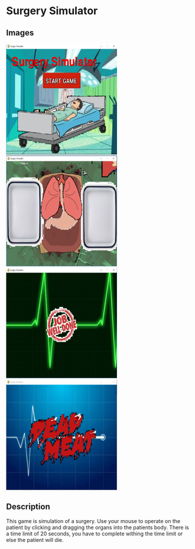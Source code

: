# Surgery Simulator
<h2> Images </h2>
<img Src="https://github.com/ahossain777/PyGame-Surgery-Simulator/blob/master/Capture.PNG" width=300 height=300>
<img Src="https://github.com/ahossain777/PyGame-Surgery-Simulator/blob/master/Capture2.PNG" width=300 height=300>
<img Src="https://github.com/ahossain777/PyGame-Surgery-Simulator/blob/master/Capture3.PNG" width=300 height=300>
<img Src="https://github.com/ahossain777/PyGame-Surgery-Simulator/blob/master/Capture4.PNG" width=300 height=300>
<h2> Description </h2>
<p> This game is simulation of a surgery. Use your mouse to operate on the patient by clicking and dragging the organs into the patients body. There is a time limit of 20 seconds, you have to complete withing the time limit or else the patient will die. </p>  
